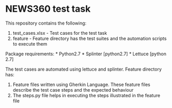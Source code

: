 # NEWS360 test task

This repository contains the following:

1. test_cases.xlsx - Test cases for the test task
2. feature - Feature directory has the test suites and the automation scripts to execute them

Package requirements:
    * Python2.7
    * Splinter [python2.7]
    * Lettuce [python 2.7]

The test cases are automated using lettuce and splinter.
Feature directory has:
1. Feature files written using Gherkin Language. These feature files describe the test case steps and the expected behaviour
2. The steps.py file helps in executing the steps illustrated in the feature file

